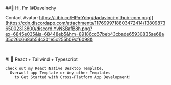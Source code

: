 ##👋 Hi, I’m @DaveInchy

Contact Avatar:
[https://i.ibb.co/HPmYdng/dadavinci-github-com.png]](https://cdn.discordapp.com/attachments/1176999718803472414/1380987365002313800/discord.YvNSBafB8h.png?ex=6845e035&is=68448eb5&hm=89186cc67beb43cbade65930835ae68a35c26c668ab54c301e5c255b09cf6098&
]("https://discord.gg/YvNSBafB8h")

<br>

#I 💖 React + Tailwind + Typescript

```
Check out my React Native Desktop Template, 
  Overwolf app Template or Any other Templates
    to Get Started with Cross-Platform App Development!
```


